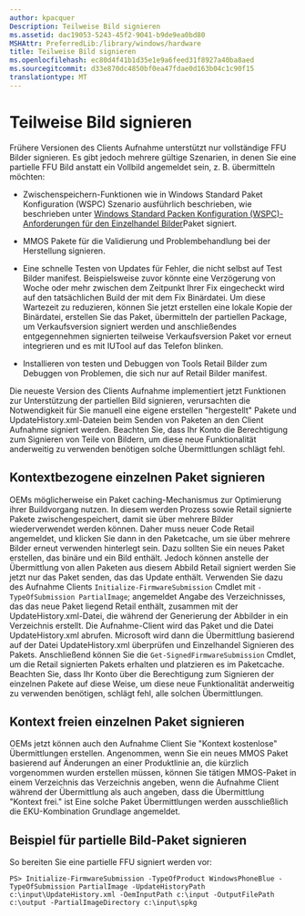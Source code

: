 ```yaml
---
author: kpacquer
Description: Teilweise Bild signieren
ms.assetid: dac19053-5243-45f2-9041-b9de9ea0bd80
MSHAttr: PreferredLib:/library/windows/hardware
title: Teilweise Bild signieren
ms.openlocfilehash: ec80d4f41b1d35e1e9a6feed31f8927a40ba8aed
ms.sourcegitcommit: d33e870dc4850bf0ea47fdae0d163b04c1c90f15
translationtype: MT
---
```

# <a name="partial-image-signing"></a>Teilweise Bild signieren


Frühere Versionen des Clients Aufnahme unterstützt nur vollständige FFU Bilder signieren. Es gibt jedoch mehrere gültige Szenarien, in denen Sie eine partielle FFU Bild anstatt ein Vollbild angemeldet sein, z. B. übermitteln möchten:

-   Zwischenspeichern-Funktionen wie in Windows Standard Paket Konfiguration (WSPC) Szenario ausführlich beschrieben, wie beschrieben unter [Windows Standard Packen Konfiguration (WSPC)-Anforderungen für den Einzelhandel Bilder](https://msdn.microsoft.com/library/dn756781)Paket signiert.

-   MMOS Pakete für die Validierung und Problembehandlung bei der Herstellung signieren.

-   Eine schnelle Testen von Updates für Fehler, die nicht selbst auf Test Bilder manifest. Beispielsweise zuvor könnte eine Verzögerung von Woche oder mehr zwischen dem Zeitpunkt Ihrer Fix eingecheckt wird auf den tatsächlichen Build der mit dem Fix Binärdatei. Um diese Wartezeit zu reduzieren, können Sie jetzt erstellen eine lokale Kopie der Binärdatei, erstellen Sie das Paket, übermitteln der partiellen Package, um Verkaufsversion signiert werden und anschließendes entgegennehmen signierten teilweise Verkaufsversion Paket vor erneut integrieren und es mit IUTool auf das Telefon blinken.

-   Installieren von testen und Debuggen von Tools Retail Bilder zum Debuggen von Problemen, die sich nur auf Retail Bilder manifest.

Die neueste Version des Clients Aufnahme implementiert jetzt Funktionen zur Unterstützung der partiellen Bild signieren, verursachten die Notwendigkeit für Sie manuell eine eigene erstellen "hergestellt" Pakete und UpdateHistory.xml-Dateien beim Senden von Paketen an den Client Aufnahme signiert werden. Beachten Sie, dass Ihr Konto die Berechtigung zum Signieren von Teile von Bildern, um diese neue Funktionalität anderweitig zu verwenden benötigen solche Übermittlungen schlägt fehl.

## <a name="span-idcontextualindividualpackagesigningspanspan-idcontextualindividualpackagesigningspanspan-idcontextualindividualpackagesigningspancontextual-individual-package-signing"></a><span id="Contextual_Individual_Package_Signing"></span><span id="contextual_individual_package_signing"></span><span id="CONTEXTUAL_INDIVIDUAL_PACKAGE_SIGNING"></span>Kontextbezogene einzelnen Paket signieren


OEMs möglicherweise ein Paket caching-Mechanismus zur Optimierung ihrer Buildvorgang nutzen. In diesem werden Prozess sowie Retail signierte Pakete zwischengespeichert, damit sie über mehrere Bilder wiederverwendet werden können. Daher muss neuer Code Retail angemeldet, und klicken Sie dann in den Paketcache, um sie über mehrere Bilder erneut verwenden hinterlegt sein. Dazu sollten Sie ein neues Paket erstellen, das binäre und ein Bild enthält. Jedoch können anstelle der Übermittlung von allen Paketen aus diesem Abbild Retail signiert werden Sie jetzt nur das Paket senden, das das Update enthält. Verwenden Sie dazu des Aufnahme Clients `Initialize-FirmwareSubmission` Cmdlet mit `-TypeOfSubmission PartialImage`; angemeldet Angabe des Verzeichnisses, das das neue Paket liegend Retail enthält, zusammen mit der UpdateHistory.xml-Datei, die während der Generierung der Abbilder in ein Verzeichnis erstellt. Die Aufnahme-Client wird das Paket und die Datei UpdateHistory.xml abrufen. Microsoft wird dann die Übermittlung basierend auf der Datei UpdateHistory.xml überprüfen und Einzelhandel Signieren des Pakets. Anschließend können Sie die `Get-SignedFirmwareSubmission` Cmdlet, um die Retail signierten Pakets erhalten und platzieren es im Paketcache. Beachten Sie, dass Ihr Konto über die Berechtigung zum Signieren der einzelnen Pakete auf diese Weise, um diese neue Funktionalität anderweitig zu verwenden benötigen, schlägt fehl, alle solchen Übermittlungen.

## <a name="span-idcontextfreeindividualpackagesigningspanspan-idcontextfreeindividualpackagesigningspanspan-idcontextfreeindividualpackagesigningspancontext-free-individual-package-signing"></a><span id="Context_Free_Individual_Package_Signing"></span><span id="context_free_individual_package_signing"></span><span id="CONTEXT_FREE_INDIVIDUAL_PACKAGE_SIGNING"></span>Kontext freien einzelnen Paket signieren


OEMs jetzt können auch den Aufnahme Client Sie "Kontext kostenlose" Übermittlungen erstellen. Angenommen, wenn Sie ein neues MMOS Paket basierend auf Änderungen an einer Produktlinie an, die kürzlich vorgenommen wurden erstellen müssen, können Sie tätigen MMOS-Paket in einem Verzeichnis das Verzeichnis angeben, wenn die Aufnahme Client während der Übermittlung als auch angeben, dass die Übermittlung "Kontext frei." ist Eine solche Paket Übermittlungen werden ausschließlich die EKU-Kombination Grundlage angemeldet.

## <a name="span-idpartialimagepackagesigningexamplespanspan-idpartialimagepackagesigningexamplespanspan-idpartialimagepackagesigningexamplespanpartial-image-package-signing-example"></a><span id="Partial_Image_Package_Signing_Example"></span><span id="partial_image_package_signing_example"></span><span id="PARTIAL_IMAGE_PACKAGE_SIGNING_EXAMPLE"></span>Beispiel für partielle Bild-Paket signieren


So bereiten Sie eine partielle FFU signiert werden vor:

``` syntax
PS> Initialize-FirmwareSubmission -TypeOfProduct WindowsPhoneBlue -TypeOfSubmission PartialImage -UpdateHistoryPath c:\input\UpdateHistory.xml -OemInputPath c:\input -OutputFilePath c:\output -PartialImageDirectory c:\input\spkg
```

 

 





